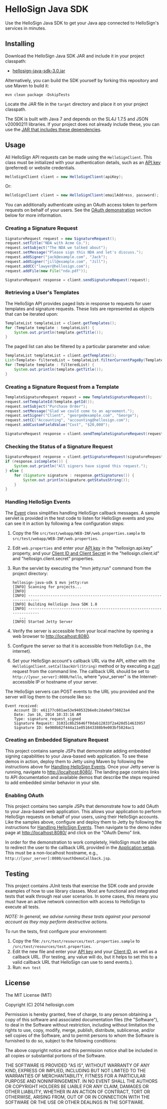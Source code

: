 # HelloSign Java SDK

Use the HelloSign Java SDK to get your Java app connected to HelloSign's services in minutes.

## Installing

Download the HelloSign Java SDK JAR and include it in your project classpath:

* [hellosign-java-sdk-3.0.jar](https://github.com/HelloFax/hellosign-java-sdk/raw/v3/dist/hellosign-java-sdk-3.0.jar)

Alternatively, you can build the SDK yourself by forking this repository and use Maven to build it:

    mvn clean package -DskipTests

Locate the JAR file in the `target` directory and place it on your project classpath. 

The SDK is built with Java 7 and depends on the SL4J 1.7.5 and JSON v20090211 libraries. If your project does not already include these, you can use the [JAR that includes these dependencies](https://github.com/HelloFax/hellosign-java-sdk/raw/v3/dist/hellosign-java-sdk-3.0-jar-with-dependencies.jar).

## Usage

All HelloSign API requests can be made using the `HelloSignClient`. This class must be initialized with your authentication details, such as an [API key](https://www.hellosign.com/home/myAccount/current_tab/integrations#api) (preferred) or website credentials.

```java
HelloSignClient client = new HelloSignClient(apiKey);
```

Or:

```java
HelloSignClient client = new HelloSignClient(emailAddress, password);
```

You can additionally authenticate using an OAuth access token to perform requests on behalf of your users. See the [OAuth demonstration](#enabling-oauth) section below for more information.

### Creating a Signature Request
```java
SignatureRequest request = new SignatureRequest();
request.setTitle("NDA with Acme Co.");
request.setSubject("The NDA we talked about");
request.setMessage("Please sign this NDA and let's discuss.");
request.addSigner("jack@example.com", "Jack");
request.addSigner("jill@example.com", "Jill");
request.addCC("lawyer@hellosign.com");
request.addFile(new File("nda.pdf"));

SignatureRequest response = client.sendSignatureRequest(request);
```

### Retrieving a User's Templates
The HelloSign API provides paged lists in response to requests for user templates and signature requests. These lists are represented as objects that can be iterated upon:

```java
TemplateList templateList = client.getTemplates();
for (Template template : templateList) {
    System.out.println(template.getTitle());
}
```

The paged list can also be filtered by a particular parameter and value:

```java
TemplateList templateList = client.getTemplates();
List<Template> filteredList = templateList.filterCurrentPageBy(Template.TEMPLATE_TITLE, "W-2 for 2014");
for (Template template : filteredList) {
    System.out.println(template.getTitle());
}
```

### Creating a Signature Request from a Template
```java
TemplateSignatureRequest request = new TemplateSignatureRequest();
request.setTemplateId(template.getId());
request.setSubject("Purchase Order");
request.setMessage("Glad we could come to an agreement.");
request.setSigner("Client", "george@example.com", "George");
request.setCC("Accounting", "accounting@hellosign.com");
request.addCustomFieldValue("Cost", "$20,000");

SignatureRequest response = client.sendTemplateSignatureRequest(request);
```

### Checking the Status of a Signature Request

``` java
SignatureRequest response = client.getSignatureRequest(signatureRequestId);
if (response.isComplete()) {
    System.out.println("All signers have signed this request.");
} else {
    for (Signature signature : response.getSignatures()) {
        System.out.println(signature.getStatusString());
    }
}
```

### Handling HelloSign Events
The [Event](src/main/java/com/hellosign/sdk/resource/Event.java) class simplifies handling HelloSign callback messages. A sample servlet is provided in the test code to listen for HelloSign events and you can see it in action by following a few configuration steps:

1. Copy the file `src/test/webapp/WEB-INF/web.properties.sample` to `src/test/webapp/WEB-INF/web.properties`.
1. Edit `web.properties` and enter your [API key](https://www.hellosign.com/home/myAccount/current_tab/integrations#api) in the "hellosign.api.key" property, and your [Client ID and Client Secret](https://www.hellosign.com/oauth/createAppForm) in the "hellosign.client.id" and "hellosign.client.secret" properties.
1. Run the servlet by executing the "mvn jetty:run" command from the project directory:

    ```
    hellosign-java-sdk $ mvn jetty:run
    [INFO] Scanning for projects...
    [INFO]
    [INFO] ------------------------------------------------------------------------
    [INFO] Building HelloSign Java SDK 1.0
    [INFO] ------------------------------------------------------------------------
       ...
    [INFO] Started Jetty Server
    ```

1. Verify the server is accessible from your local machine by opening a web browser to [http://localhost:8080]().
1. Configure the server so that it is accessible from HelloSign (i.e., the internet). 
1. Set your HelloSign account's callback URL via the API, either with the `HelloSignClient.setCallbackUrl(String)` method or by executing a [curl](http://www.hellosign.com/api/gettingStarted#RetrievingSignedDocuments) request from the command line. The callback URL should be set to `http://[your_server]:8080/hello`, where "your_server" is the Internet-accessible IP or hostname of your server. 

The HelloSign servers can POST events to the URL you provided and the server will log them to the console like so:

    Event received:
        Account ID: e61177c601ae53e940532b6e8c2da0ebf36023a4
        Date: Jan 16, 2014 10:33:16 AM
        Type: signature_request_signed
        Signature Request: 31031c8b25646ff0dab12833f2a420d514633957
        Signature ID: 6e980b82f444a11e051643388b9e003bf5824ac1

### Creating an Embedded Signature Request
This project contains sample JSPs that demonstrate adding embedded signing capabilities to your Java-based web application. To see these demos in action, deploy them to Jetty using Maven by following the instructions above for [Handling HelloSign Events](#handling-hellosign-events). Once your Jetty server is running, navigate to [http://localhost:8080/](http://localhost:8080/). The landing page contains links to API documentation and available demos that describe the steps required to add embedded similar behavior in your site.

### Enabling OAuth
This project contains two sample JSPs that demonstrate how to add OAuth to your Java-based web application. This allows your application to perform HelloSign requests on behalf of your users, using their HelloSign accounts. Like the samples above, configure and deploy them to Jetty by following the instructions for [Handling HelloSign Events](#handling-hellosign-events). Then navigate to the demo index page at [http://localhost:8080/](http://localhost:8080/) and click on the "OAuth Demo" link.

In order for the demonstration to work completely, HelloSign must be able to redirect the user to the callback URL provided in the [Application setup](https://www.hellosign.com/oauth/createAppForm). This must be a non-localhost hostname, e.g., `http://[your_server]:8080/oauthDemoCallback.jsp`.

## Testing
This project contains JUnit tests that exercise the SDK code and provide examples of how to use library classes. Most are functional and integrated tests that walk through real user scenarios. In some cases, this means you must have an active network connection with access to HelloSign to execute all tests.

*NOTE: In general, we advise running these tests against your personal account as they may perform destructive actions.*

To run the tests, first configure your environment:

1. Copy the file: `/src/test/resources/test.properties.sample` to `/src/test/resources/test.properties`.
1. Edit the new file and enter your [API key](https://www.hellosign.com/home/myAccount/current_tab/integrations#api) and your [Client ID](https://www.hellosign.com/oauth/createAppForm), as well as a callback URL. (For testing, any value will do, but it helps to set this to a valid callback URL that HelloSign can use to send events.).
1. Run: `mvn test`


## License
The MIT License (MIT)

Copyright (C) 2014 hellosign.com

Permission is hereby granted, free of charge, to any person obtaining a copy
of this software and associated documentation files (the "Software"), to deal
in the Software without restriction, including without limitation the rights
to use, copy, modify, merge, publish, distribute, sublicense, and/or sell
copies of the Software, and to permit persons to whom the Software is
furnished to do so, subject to the following conditions:

The above copyright notice and this permission notice shall be included in all
copies or substantial portions of the Software.

THE SOFTWARE IS PROVIDED "AS IS", WITHOUT WARRANTY OF ANY KIND, EXPRESS OR
IMPLIED, INCLUDING BUT NOT LIMITED TO THE WARRANTIES OF MERCHANTABILITY,
FITNESS FOR A PARTICULAR PURPOSE AND NONINFRINGEMENT. IN NO EVENT SHALL THE
AUTHORS OR COPYRIGHT HOLDERS BE LIABLE FOR ANY CLAIM, DAMAGES OR OTHER
LIABILITY, WHETHER IN AN ACTION OF CONTRACT, TORT OR OTHERWISE, ARISING FROM,
OUT OF OR IN CONNECTION WITH THE SOFTWARE OR THE USE OR OTHER DEALINGS IN THE
SOFTWARE.
